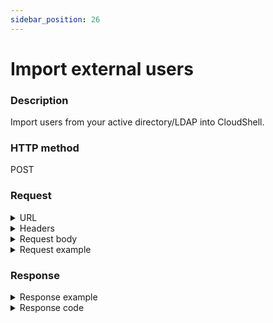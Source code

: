 ```yaml
---
sidebar_position: 26
---
```


# Import external users

### Description

Import users from your active directory/LDAP into CloudShell.

### HTTP method

POST

### Request

<details>
<summary>URL</summary>

```javascript
http://{Admin API IP}:{port#}/api/v1/integrations/IdentityManagement/users
```
</details>

<details>
<summary>Headers</summary>

Example header format:

`Authorization: Basic <authorization token returned from the login method>`

`Content-Type: application/json`

</details>

<details>
<summary>Request body</summary>

| Parameter | Description/Comments |
| --- | --- |
| UserName | External user name. Can be retrieved via [Get users from an external group](http://localhost:3000/cloudshell-help/next/api-guide/cs-admin-rest-api/get-users-from-an-external-group) |
| GroupName | External group name. Can be retrieved via [Get all external groups](http://localhost:3000/cloudshell-help/next/api-guide/cs-admin-rest-api/get-all-external-groups). <br/> TIP: You should import by group name for larger organizations containing hundreds of users as importing all users may fail due to active directory/LDAP limitations. |

</details>

<details>
<summary>Request example</summary>

```javascript
{
  "UserName": "James Porter",
}
```

By group name:

```javascript
{
  "GroupName": "Azure_DevOps_Cloud_Admins"
}
```
</details>

### Response

<details>
<summary>Response example</summary>

```javascript
{
    "Users": [
        {
            "Id": 11,
            "Sid": "750ad20a-ccf7-4185-a1d9-9202bd108f71",
            "Username": "automationuser",
            "Email": null,
            "IsActive": true,
            "IsAdmin": false,
            "GroupIds": [
                1
            ],
            "TimeZoneInfoId": null,
            "MaxReservationDuration": 1440,
            "MaxConcurrentReservations": 10,
            "MaxScheduledSandboxes": 10,
            "MaxOwnedBlueprints": 10,
            "MaxSavedSandboxes": null,
            "DomainRoles": [],
            "DomainName": "QUALISYSTEMS",
            "ImportedSid": "S-1-5-21-1487810946-2753822684-3978873285-7293"
        }
    ],
    "Errors": []
}
```
</details>

<details>
<summary>Response code</summary>

```javascript
200 OK
```
</details>
